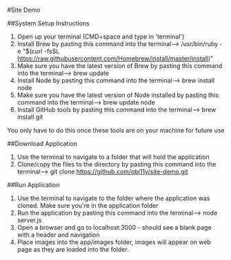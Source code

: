 #Site Demo

##System Setup Instructions
1. Open up your terminal (CMD+space and type in 'terminal')
2. Install Brew by pasting this command into the terminal--> /usr/bin/ruby -e "$(curl -fsSL https://raw.githubusercontent.com/Homebrew/install/master/install)"
3. Make sure you have the latest version of Brew by pasting this command into the terminal--> brew update
4. Install Node by pasting this command into the terminal--> brew install node
5. Make sure you have the latest version of Node installed by pasting this command into the terminal--> brew update node
6. Install GitHub tools by pasting this command into the terminal--> brew install git

You only have to do this once these tools are on your machine for future use

##Download Application
1. Use the terminal to navigate to a folder that will hold the application
2. Clone/copy the files to the directory by pasting this command into the terminal--> git clone https://github.com/qbi11y/site-demo.git


##Run Application
1. Use the terminal to navigate to the folder where the application was cloned. Make sure you're in the application folder
2. Run the application by pasting this command into the terminal--> node server.js
3. Open a browser and go to localhost:3000 - should see a blank page with a header and navigation
4. Place images into the app/images folder, images will appear on web page as they are loaded into the folder.